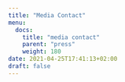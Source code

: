 ```yaml
---
title: "Media Contact"
menu:
  docs:
    title: "media contact"
    parent: "press"
    weight: 180
date: 2021-04-25T17:41:13+02:00
draft: false
---
```


